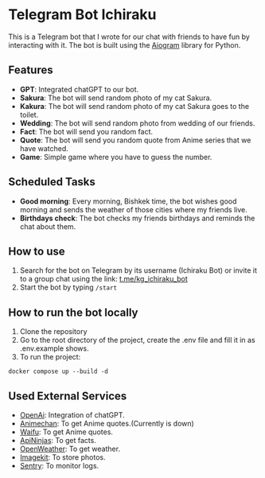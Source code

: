 # Telegram Bot Ichiraku

This is a Telegram bot that I wrote for our chat with friends to have fun by interacting with it. The bot is built using the [Aiogram](https://docs.aiogram.dev/) library for Python.


## Features
- **GPT**: Integrated chatGPT to our bot.
- **Sakura**: The bot will send random photo of my cat Sakura.
- **Kakura**: The bot will send random photo of my cat Sakura goes to the toilet.
- **Wedding**: The bot will send random photo from wedding of our friends.
- **Fact**: The bot will send you random fact.
- **Quote**: The bot will send you random quote from Anime series that we have watched.
- **Game**: Simple game where you have to guess the number.

## Scheduled Tasks
- **Good morning**: Every morning, Bishkek time, the bot wishes good morning and sends the weather of those cities where my friends live.
- **Birthdays check**: The bot checks my friends birthdays and reminds the chat about them.

## How to use
1. Search for the bot on Telegram by its username (Ichiraku Bot) or invite it to a group chat using the link: [t.me/kg_ichiraku_bot](https://t.me/kg_ichiraku_bot)
2. Start the bot by typing `/start`

## How to run the bot locally
1. Clone the repository
2. Go to the root directory of the project, create the .env file and fill it in as .env.example shows.
3. To run the project:

```
docker compose up --build -d
```

## Used External Services
- [OpenAi](https://openai.com/): Integration of chatGPT.
- [Animechan](https://animechan.vercel.app/): To get Anime quotes.(Currently is down)
- [Waifu](https://waifu.it/): To get Anime quotes.
- [ApiNinjas](https://api-ninjas.com/): To get facts.
- [OpenWeather](https://openweathermap.org/): To get weather.
- [Imagekit](https://imagekit.io/): To store photos.
- [Sentry](https://sentry.io/): To monitor logs.
